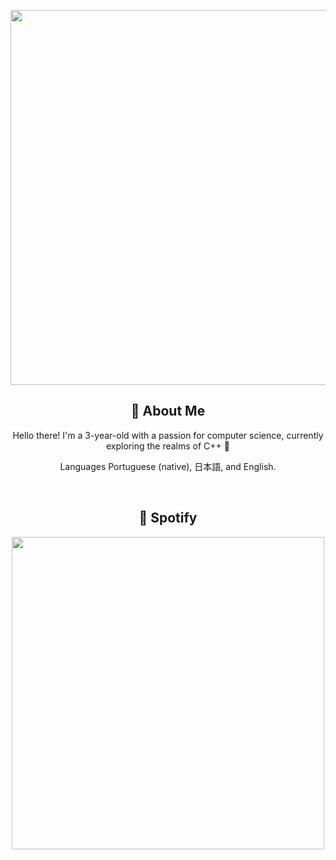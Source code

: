 <p align="center">
    <img width="600" src="https://anime-girls-holding-programming-books.netlify.app/static/Sakura_Nene_CPP_Covered-4a00ee5a5a9ac67a26fc0d3e44123dab.jpg">
</p>

<h2 align="center">🌟  About Me</h2>

<p align="center">
    Hello there! I'm a 3-year-old with a passion for computer science, currently exploring the realms of C++ 🚀
</p>

<p align="center">
    Languages Portuguese (native), 日本語, and English.
</p>

<br>

<h2 align="center">🎵  Spotify</h2>

<p align="center">
    <img width="500" src="https://spotify-recently-played-readme.vercel.app/api?user=213r7mjjwbaxxl6qv7nrlcapa">
</p>
